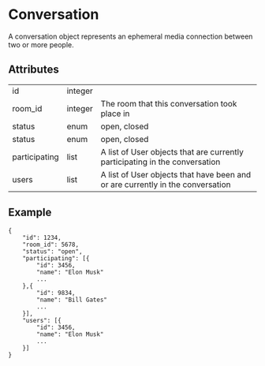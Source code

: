 # Conversation
A conversation object represents an ephemeral media connection between two or more people.

## Attributes
<table>
    <tr>
        <td>id</td>
        <td>integer</td>
        <td></td>
    </tr>
    <tr>
        <td>room_id</td>
        <td>integer</td>
        <td>The room that this conversation took place in</td>
    </tr>
    <tr>
        <td>status</td>
        <td>enum</td>
        <td>open, closed</td>
    </tr>
    <tr>
        <td>status</td>
        <td>enum</td>
        <td>open, closed</td>
    </tr>
    <tr>
        <td>participating</td>
        <td>list</td>
        <td>A list of User objects that are currently participating in the conversation</td>
    </tr>
    <tr>
        <td>users</td>
        <td>list</td>
        <td>A list of User objects that have been and or are currently in the conversation</td>
    </tr>
</table>

## Example

    {   
        "id": 1234,
        "room_id": 5678,
        "status": "open",
        "participating": [{
            "id": 3456,
            "name": "Elon Musk"
            ...
        },{
            "id": 9834,
            "name": "Bill Gates"
            ...
        }],
        "users": [{
            "id": 3456,
            "name": "Elon Musk"
            ...
        }]
    }
